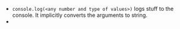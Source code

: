 - ``console.log(<any number and type of values>)`` logs stuff to the console. It implicitly converts the arguments to string.
-